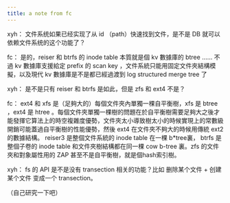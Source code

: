 ```yaml
---
title: a note from fc
---
```


xyh： 文件系统如果已经实现了从 id （path）快速找到文件，是不是 DB 就可以依赖文件系统的这个功能了？

fc： 是的，reiser 和 btrfs 的 inode table 本質就是個 kv 數據庫的 btree …… 不過 kv 數據庫支援給定 prefix
的 scan key ，文件系統只能用固定文件夾結構模擬，以及現代 kv 數據庫是不是都已經過渡到 log structured merge tree 了

xyh： 是不是只有 reiser 和 btrfs 是如此，但是 zfs 和 ext4 不是？

fc： ext4 和 xfs 是（足夠大的）每個文件夾內單獨一棵自平衡樹，xfs 是 btree ，ext4 是 htree
。每個文件夾單獨一棵樹的問題在於自平衡樹需要足夠大之後才能發揮它算法上的時空複雜度優勢，文件夾太小導致樹太小的時候實現上的常數級開銷可能蓋過自平衡樹的性能優勢，然後
ext4 在文件夾不夠大的時候用傳統 ext2 的數據結構。 reiser3 是整個文件系統的 inode table 在一棵 b*tree裏， btrfs
是整個子卷的 inode table 和文件夾樹結構都在同一棵 cow b-tree 裏。zfs 的文件夾和對象屬性用的 ZAP
甚至不是自平衡樹，就是個hash索引樹。

xyh： fs 的 API 是不是没有 transection 相关的功能？比如 删除某个文件 + 创建某个文件 变成一个 transection。

（自己研究一下吧）
